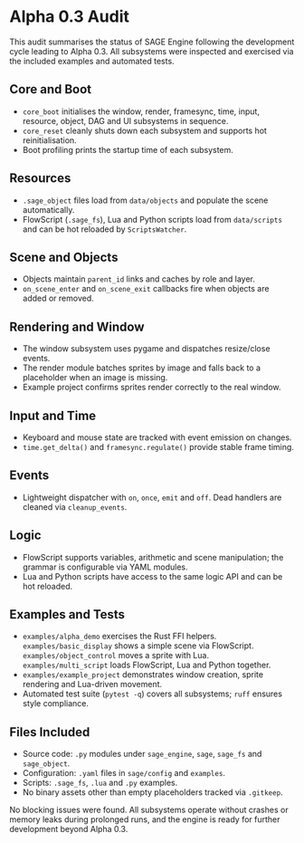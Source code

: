 # Alpha 0.3 Audit

This audit summarises the status of SAGE Engine following the development cycle leading to Alpha 0.3. All subsystems were inspected and exercised via the included examples and automated tests.

## Core and Boot
- `core_boot` initialises the window, render, framesync, time, input, resource, object, DAG and UI subsystems in sequence.
- `core_reset` cleanly shuts down each subsystem and supports hot reinitialisation.
- Boot profiling prints the startup time of each subsystem.

## Resources
- `.sage_object` files load from `data/objects` and populate the scene automatically.
- FlowScript (`.sage_fs`), Lua and Python scripts load from `data/scripts` and can be hot reloaded by `ScriptsWatcher`.

## Scene and Objects
- Objects maintain `parent_id` links and caches by role and layer.
- `on_scene_enter` and `on_scene_exit` callbacks fire when objects are added or removed.

## Rendering and Window
- The window subsystem uses pygame and dispatches resize/close events.
- The render module batches sprites by image and falls back to a placeholder when an image is missing.
- Example project confirms sprites render correctly to the real window.

## Input and Time
- Keyboard and mouse state are tracked with event emission on changes.
- `time.get_delta()` and `framesync.regulate()` provide stable frame timing.

## Events
- Lightweight dispatcher with `on`, `once`, `emit` and `off`. Dead handlers are cleaned via `cleanup_events`.

## Logic
- FlowScript supports variables, arithmetic and scene manipulation; the grammar is configurable via YAML modules.
- Lua and Python scripts have access to the same logic API and can be hot reloaded.

## Examples and Tests
- `examples/alpha_demo` exercises the Rust FFI helpers.
`examples/basic_display` shows a simple scene via FlowScript.
`examples/object_control` moves a sprite with Lua.
`examples/multi_script` loads FlowScript, Lua and Python together.
- `examples/example_project` demonstrates window creation, sprite rendering and Lua-driven movement.
- Automated test suite (`pytest -q`) covers all subsystems; `ruff` ensures style compliance.

## Files Included
- Source code: `.py` modules under `sage_engine`, `sage`, `sage_fs` and `sage_object`.
- Configuration: `.yaml` files in `sage/config` and `examples`.
- Scripts: `.sage_fs`, `.lua` and `.py` examples.
- No binary assets other than empty placeholders tracked via `.gitkeep`.

No blocking issues were found. All subsystems operate without crashes or memory leaks during prolonged runs, and the engine is ready for further development beyond Alpha 0.3.
